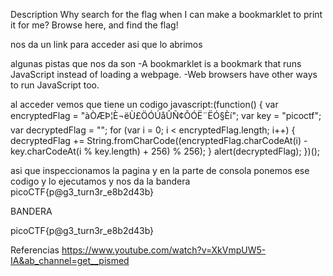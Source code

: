 
Description
Why search for the flag when I can make a bookmarklet to print it for me?
Browse here, and find the flag!


nos da un link para acceder asi que lo abrimos

algunas pistas que nos da son 
-A bookmarklet is a bookmark that runs JavaScript instead of loading a webpage.
-Web browsers have other ways to run JavaScript too.


al acceder vemos que tiene un codigo 
  javascript:(function() {
            var encryptedFlag = "àÒÆÞ¦È¬ëÙ£ÖÓÚåÛÑ¢ÕÓË¨ËÓ§Èí";
            var key = "picoctf";
            var decryptedFlag = "";
            for (var i = 0; i < encryptedFlag.length; i++) {
                decryptedFlag += String.fromCharCode((encryptedFlag.charCodeAt(i) - key.charCodeAt(i % key.length) + 256) % 256);
            }
            alert(decryptedFlag);
        })();

asi que inspeccionamos la pagina
y en la parte de consola ponemos ese codigo y lo ejecutamos 
y nos da la bandera
picoCTF{p@g3_turn3r_e8b2d43b}


BANDERA

picoCTF{p@g3_turn3r_e8b2d43b}



Referencias
https://www.youtube.com/watch?v=XkVmpUW5-IA&ab_channel=get__pismed

